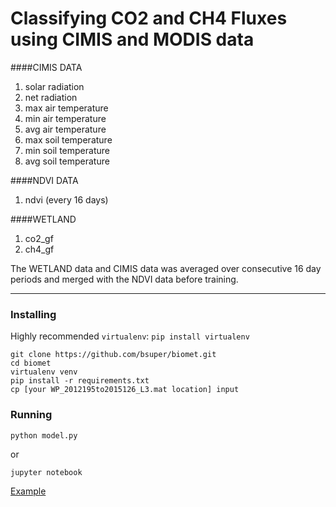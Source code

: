 # Classifying CO2 and CH4 Fluxes using CIMIS and MODIS data

####CIMIS DATA
1. solar radiation
2. net radiation
3. max air temperature
4. min air temperature
5. avg air temperature
6. max soil temperature
7. min soil temperature
8. avg soil temperature

####NDVI DATA
1. ndvi (every 16 days)

####WETLAND
1. co2_gf
2. ch4_gf

The WETLAND data and CIMIS data was averaged over consecutive 16 day periods and merged with the NDVI data before training.

---

### Installing
Highly recommended `virtualenv`: `pip install virtualenv`

```
git clone https://github.com/bsuper/biomet.git
cd biomet
virtualenv venv
pip install -r requirements.txt
cp [your WP_2012195to2015126_L3.mat location] input
```

### Running
```
python model.py
```
or

```
jupyter notebook
```
[Example](https://github.com/bsuper/biomet/blob/master/model.ipynb)
